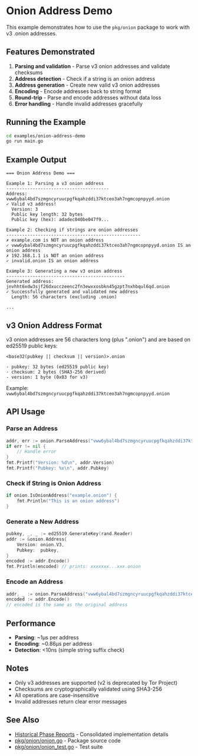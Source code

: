 # Onion Address Demo

This example demonstrates how to use the `pkg/onion` package to work with v3 .onion addresses.

## Features Demonstrated

1. **Parsing and validation** - Parse v3 onion addresses and validate checksums
2. **Address detection** - Check if a string is an onion address
3. **Address generation** - Create new valid v3 onion addresses
4. **Encoding** - Encode addresses back to string format
5. **Round-trip** - Parse and encode addresses without data loss
6. **Error handling** - Handle invalid addresses gracefully

## Running the Example

```bash
cd examples/onion-address-demo
go run main.go
```

## Example Output

```
=== Onion Address Demo ===

Example 1: Parsing a v3 onion address
---------------------------------------
Address: vww6ybal4bd7szmgncyruucpgfkqahzddi37ktceo3ah7ngmcopnpyyd.onion
✓ Valid v3 address!
  Version: 3
  Public key length: 32 bytes
  Public key (hex): adadec040be047f9...

Example 2: Checking if strings are onion addresses
---------------------------------------------------
✗ example.com is NOT an onion address
✓ vww6ybal4bd7szmgncyruucpgfkqahzddi37ktceo3ah7ngmcopnpyyd.onion IS an onion address
✗ 192.168.1.1 is NOT an onion address
✓ invalid.onion IS an onion address

Example 3: Generating a new v3 onion address
---------------------------------------------
Generated address: jnvhht6xdw3sjf26dxucczeenc2fn3ewxxosbkn45gzpt7nxhbqul6qd.onion
✓ Successfully generated and validated new address
  Length: 56 characters (excluding .onion)

...
```

## v3 Onion Address Format

v3 onion addresses are 56 characters long (plus ".onion") and are based on ed25519 public keys:

```
<base32(pubkey || checksum || version)>.onion

- pubkey: 32 bytes (ed25519 public key)
- checksum: 2 bytes (SHA3-256 derived)
- version: 1 byte (0x03 for v3)
```

Example: `vww6ybal4bd7szmgncyruucpgfkqahzddi37ktceo3ah7ngmcopnpyyd.onion`

## API Usage

### Parse an Address

```go
addr, err := onion.ParseAddress("vww6ybal4bd7szmgncyruucpgfkqahzddi37ktceo3ah7ngmcopnpyyd.onion")
if err != nil {
    // Handle error
}
fmt.Printf("Version: %d\n", addr.Version)
fmt.Printf("Pubkey: %x\n", addr.Pubkey)
```

### Check if String is Onion Address

```go
if onion.IsOnionAddress("example.onion") {
    fmt.Println("This is an onion address")
}
```

### Generate a New Address

```go
pubkey, _, _ := ed25519.GenerateKey(rand.Reader)
addr := &onion.Address{
    Version: onion.V3,
    Pubkey:  pubkey,
}
encoded := addr.Encode()
fmt.Println(encoded) // prints: xxxxxxx...xxx.onion
```

### Encode an Address

```go
addr, _ := onion.ParseAddress("vww6ybal4bd7szmgncyruucpgfkqahzddi37ktceo3ah7ngmcopnpyyd.onion")
encoded := addr.Encode()
// encoded is the same as the original address
```

## Performance

- **Parsing**: ~1μs per address
- **Encoding**: ~0.86μs per address
- **Detection**: <10ns (simple string suffix check)

## Notes

- Only v3 addresses are supported (v2 is deprecated by Tor Project)
- Checksums are cryptographically validated using SHA3-256
- All operations are case-insensitive
- Invalid addresses return clear error messages

## See Also

- [Historical Phase Reports](../../archive/2025/PHASE_REPORTS.md) - Consolidated implementation details
- [pkg/onion/onion.go](../../pkg/onion/onion.go) - Package source code
- [pkg/onion/onion_test.go](../../pkg/onion/onion_test.go) - Test suite
